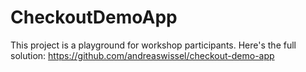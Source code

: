 # CheckoutDemoApp

This project is a playground for workshop participants. Here's the full solution: https://github.com/andreaswissel/checkout-demo-app
